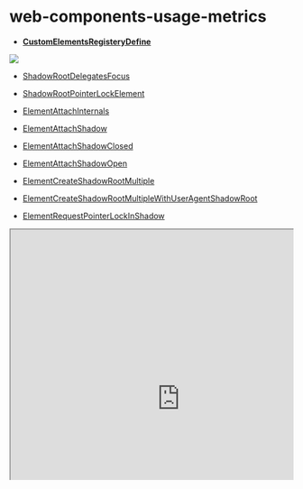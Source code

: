 # web-components-usage-metrics

* [**CustomElementsRegisteryDefine**](https://chromestatus.com/metrics/feature/timeline/popularity/1689)

![](https://i.imgur.com/cSNARIp.png)

* [ShadowRootDelegatesFocus](https://chromestatus.com/metrics/feature/timeline/popularity/1308)

* [ShadowRootPointerLockElement](https://chromestatus.com/metrics/feature/timeline/popularity/1422)

* [ElementAttachInternals](https://chromestatus.com/metrics/feature/timeline/popularity/3435)

* [ElementAttachShadow](https://chromestatus.com/metrics/feature/timeline/popularity/804)

* [ElementAttachShadowClosed](https://chromestatus.com/metrics/feature/timeline/popularity/908)

* [ElementAttachShadowOpen](https://chromestatus.com/metrics/feature/timeline/popularity/907)

* [ElementCreateShadowRootMultiple](https://chromestatus.com/metrics/feature/timeline/popularity/779)

* [ElementCreateShadowRootMultipleWithUserAgentShadowRoot](https://chromestatus.com/metrics/feature/timeline/popularity/800)

* [ElementRequestPointerLockInShadow](https://chromestatus.com/metrics/feature/timeline/popularity/1421)

<svg width="960" height="850">
  <g transform="translate(0, 0) rotate(0)">
    <foreignObject x="0" y="0" width="1024" height="850">
      <body xmlns="http://www.w3.org/1999/xhtml">
        <iframe src="https://chromestatus.com/metrics/feature/timeline/popularity/1689" style="width:600px;height:600px"  onload="setTimeout(()=>{document.body.style.background='lightgreen'},100)"></iframe>
      </body>
    </foreignObject>
  </g>
</svg>
